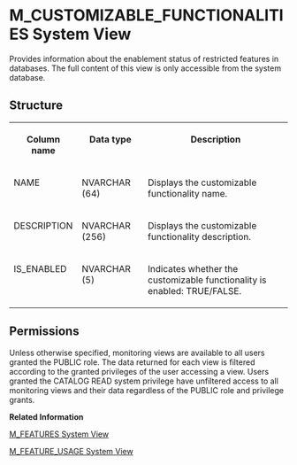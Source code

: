 <!-- loio7e667ef7ff2d49d7a7a9d4aec27c4b41 -->

# M\_CUSTOMIZABLE\_FUNCTIONALITIES System View

Provides information about the enablement status of restricted features in databases. The full content of this view is only accessible from the system database.



## Structure


<table>
<tr>
<th valign="top">

Column name

</th>
<th valign="top">

Data type

</th>
<th valign="top">

Description

</th>
</tr>
<tr>
<td valign="top">

NAME

</td>
<td valign="top">

NVARCHAR \(64\)

</td>
<td valign="top">

Displays the customizable functionality name.

</td>
</tr>
<tr>
<td valign="top">

DESCRIPTION

</td>
<td valign="top">

NVARCHAR \(256\)

</td>
<td valign="top">

Displays the customizable functionality description.

</td>
</tr>
<tr>
<td valign="top">

IS\_ENABLED

</td>
<td valign="top">

NVARCHAR \(5\)

</td>
<td valign="top">

Indicates whether the customizable functionality is enabled: TRUE/FALSE.

</td>
</tr>
</table>



<a name="loio7e667ef7ff2d49d7a7a9d4aec27c4b41__section_p4n_yym_vbc"/>

## Permissions

Unless otherwise specified, monitoring views are available to all users granted the PUBLIC role. The data returned for each view is filtered according to the granted privileges of the user accessing a view. Users granted the CATALOG READ system privilege have unfiltered access to all monitoring views and their data regardless of the PUBLIC role and privilege grants.

**Related Information**  


[M\_FEATURES System View](m-features-system-view-20afe0e.md "Provides information about all supported features.")

[M\_FEATURE\_USAGE System View](m-feature-usage-system-view-96491c8.md "Provides detailed feature usage statistics.")

